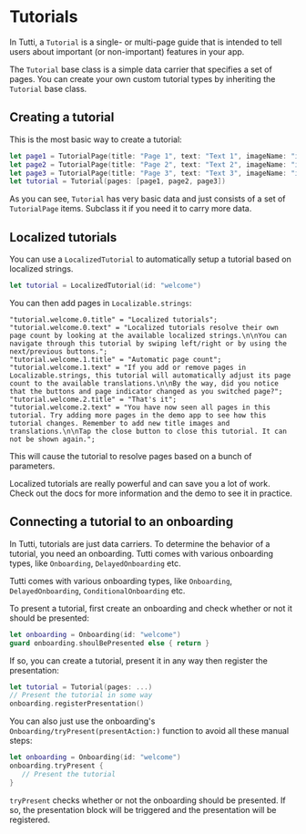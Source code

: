 # Tutorials

In Tutti, a ``Tutorial`` is a single- or multi-page guide that is intended to tell users about important (or non-important) features in your app.

The `Tutorial` base class is a simple data carrier that specifies a set of pages. You can create your own custom tutorial types by inheriting the `Tutorial` base class.


## Creating a tutorial

This is the most basic way to create a tutorial:

```swift
let page1 = TutorialPage(title: "Page 1", text: "Text 1", imageName: "image1")
let page2 = TutorialPage(title: "Page 2", text: "Text 2", imageName: "image2")
let page3 = TutorialPage(title: "Page 3", text: "Text 3", imageName: "image3")
let tutorial = Tutorial(pages: [page1, page2, page3])
```

As you can see, ``Tutorial`` has very basic data and just consists of a set of ``TutorialPage`` items. Subclass it if you need it to carry more data.


## Localized tutorials

You can use a ``LocalizedTutorial`` to automatically setup a tutorial based on localized strings.

```swift
let tutorial = LocalizedTutorial(id: "welcome")
```

You can then add pages in `Localizable.strings`:

```
"tutorial.welcome.0.title" = "Localized tutorials";
"tutorial.welcome.0.text" = "Localized tutorials resolve their own page count by looking at the available localized strings.\n\nYou can navigate through this tutorial by swiping left/right or by using the next/previous buttons.";
"tutorial.welcome.1.title" = "Automatic page count";
"tutorial.welcome.1.text" = "If you add or remove pages in Localizable.strings, this tutorial will automatically adjust its page count to the available translations.\n\nBy the way, did you notice that the buttons and page indicator changed as you switched page?";
"tutorial.welcome.2.title" = "That's it";
"tutorial.welcome.2.text" = "You have now seen all pages in this tutorial. Try adding more pages in the demo app to see how this tutorial changes. Remember to add new title images and translations.\n\nTap the close button to close this tutorial. It can not be shown again.";
```

This will cause the tutorial to resolve pages based on a bunch of parameters.

Localized tutorials are really powerful and can save you a lot of work. Check out the docs for more information and the demo to see it in practice.


## Connecting a tutorial to an onboarding

In Tutti, tutorials are just data carriers. To determine the behavior of a tutorial, you need an onboarding. Tutti comes with various onboarding types, like ``Onboarding``, ``DelayedOnboarding`` etc. 

Tutti comes with various onboarding types, like ``Onboarding``, ``DelayedOnboarding``, ``ConditionalOnboarding`` etc.

To present a tutorial, first create an onboarding and check whether or not it should be presented:

```swift
let onboarding = Onboarding(id: "welcome")
guard onboarding.shoulBePresented else { return }
```

If so, you can create a tutorial, present it in any way then register the presentation:

```swift
let tutorial = Tutorial(pages: ...)
// Present the tutorial in some way
onboarding.registerPresentation()
```

You can also just use the onboarding's ``Onboarding/tryPresent(presentAction:)`` function to avoid all these manual steps:

```swift
let onboarding = Onboarding(id: "welcome")
onboarding.tryPresent { 
   // Present the tutorial
}
```

`tryPresent` checks whether or not the onboarding should be presented. If so, the presentation block will be triggered and the presentation will be registered.
